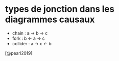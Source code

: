 # types de jonction dans les diagrammes causaux

- chain : a → b → c
- fork : b ← a → c
- collider : a → c ← b

[@pearl2019]